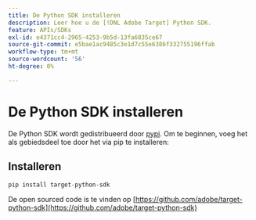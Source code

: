 ```yaml
---
title: De Python SDK installeren
description: Leer hoe u de [!DNL Adobe Target] Python SDK.
feature: APIs/SDKs
exl-id: e4371cc4-2965-4253-9b5d-13fa6835ce67
source-git-commit: e5bae1ac9485c3e1d7c55e6386f332755196ffab
workflow-type: tm+mt
source-wordcount: '56'
ht-degree: 0%

---
```


# De Python SDK installeren

De Python SDK wordt gedistribueerd door [pypi](https://pypi.org/project/target-python-sdk). Om te beginnen, voeg het als gebiedsdeel toe door het via pip te installeren:

## Installeren

```python {line-numbers="true"}
pip install target-python-sdk
```

De open sourced code is te vinden op [https://github.com/adobe/target-python-sdk](https://github.com/adobe/target-python-sdk)
